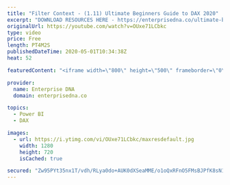 ```yaml
---
title: "Filter Context - (1.11) Ultimate Beginners Guide to DAX 2020"
excerpt: "DOWNLOAD RESOURCES HERE - https://enterprisedna.co/ultimate-beginners-guide-to-dax-resource-downloads/ START FROM THE BEGINNING - https://www.youtube.com/playlist?list=PL1myWUzvmmDGmLfty3BDluz8nzme1dZxg  Follow along to the beginners guide DAX tutorials by using the demo data available for download."
originalUrl: https://youtube.com/watch?v=OUxe71LCbkc
type: video
price: Free
length: PT4M2S
publishedDateTime: 2020-05-01T10:34:38Z
heat: 52

featuredContent: "<iframe width=\"800\" height=\"500\" frameborder=\"0\" src=\"https://www.youtube.com/embed/OUxe71LCbkc\" allow=\"accelerometer; autoplay; encrypted-media; gyroscope; picture-in-picture\" allowfullscreen></iframe>"

provider:
  name: Enterprise DNA
  domain: enterprisedna.co

topics:
  - Power BI
  - DAX

images:
  - url: https://i.ytimg.com/vi/OUxe71LCbkc/maxresdefault.jpg
    width: 1280
    height: 720
    isCached: true

secured: "Zw95PYt35nx1T/vdh/RLya0do+AUK0dXSeaMME/o1oQxRFnO5FMsBJPfK8sN1QtblhPaLaXyG/K39mCk4iOOs7FQSEnV/MHRZ6dNQb/TZrLPwayMlT/NxXkPjYQ4k/+mhocXOf3rPYDSPUd8Er7ku3aF3Ri/oMPE9m/fB8eY/gNy58vILUPv+hJ/QCChiFTe/GhVHsdbc6boNBcXFoiJrh4lsk+cCVt5BqcJ7RJibM4vv4oWasAiwcfVjXxs1lKyKtY7HS+W9Na9avXMsHPlExl5ih+cfIV+EEUbNfi8U/lgBVpI5/lBiDg6zqwp+o4jU/X3mqqyd7YT56AoaPaGQmcuCP97wKb5tSKtXGLarFvdr0LvCHW6mw555WfLv7jiYiBgzxf/DtUWuuh1gP02LwXY2ioPsszKd0ZAz3tXTjk=;oFlEvVAFnlFX5/105s6jEg=="
---
```


